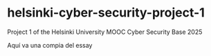 # helsinki-cyber-security-project-1
Project 1 of the Helsinki University MOOC Cyber Security Base 2025 

Aquí va una compia del essay
